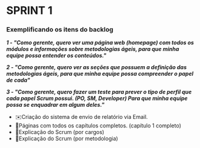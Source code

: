 
<h1> SPRINT 1</h1>
<h3>Exemplificando os itens do backlog </h3>

<i><b><p>1 - "Como gerente, quero ver uma página web (homepage) com todos os módulos e informações sobre metodologias ágeis, para que minha equipe possa entender os conteúdos."</p></b></i>

<i><b><p>2 - "Como gerente, quero ver as seções que possuem a definição das metodologias ágeis, para que minha equipe possa compreender o papel de cada"</p></b></i>

<i><b><p>3 - "Como gerente, quero fazer um teste para prever o tipo de perfil que cada papel Scrum possui. (PO, SM, Developer) Para que minha equipe possa se enquadrar em algum deles."</p></b></i>

<ul>
    <li>✉️Criação do sistema de envio de relatório via Email. </li>
    <li>📖Páginas com todos os capítulos completos. (capítulo 1 completo)</li>
    <li>📕Explicação do Scrum (por cargos) </li>
    <li>📘Explicação do Scrum (por metodologia) </li>

</ul>